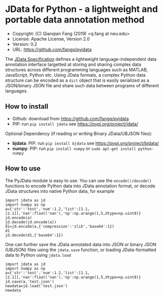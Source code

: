 # JData for Python - a lightweight and portable data annotation method

- Copyright: (C) Qianqian Fang (2019) <q.fang at neu.edu>
- License: Apache License, Version 2.0
- Version: 0.2
- URL: https://github.com/fangq/pyjdata


The [JData Specification](https://github.com/fangq/jdata/) defines a lightweight 
language-independent data annotation interface targetted at
storing and sharing complex data structures across different programming
languages such as MATLAB, JavaScript, Python etc. Using JData formats, a 
complex Python data structure can be encoded as a `dict` object that is easily 
serialized as a JSON/binary JSON file and share such data between
programs of different languages.

## How to install

* Github: download from https://github.com/fangq/pyjdata
* PIP: run `pip install jdata` see https://pypi.org/project/jdata/

Optional Dependency (if reading or writing Binary JData/UBJSON files):
* **bjdata**: PIP: run `pip install bjdata` see https://pypi.org/project/bjdata/
* **numpy**: PIP: run `pip install numpy` or `sudo apt-get install python-numpy`

## How to use

The PyJData module is easy to use. You can use the `encode()/decode()` functions to
encode Python data into JData annotation format, or decode JData structures into
native Python data, for example

```
import jdata as jd
import numpy as np
a={'str':'test','num':1.2,'list':[1.1,[2.1]],'nan':float('nan'),'np':np.arange(1,5,dtype=np.uint8)}
jd.encode(a)
jd.decode(jd.encode(a))
d1=jd.encode(a,{'compression':'zlib','base64':1})
d1
jd.decode(d1,{'base64':1})
```

One can further save the JData annotated data into JSON or binary JSON (UBJSON) files using
the `jdata.save` function, or loading JData-formatted data to Python using `jdata.load`

```
import jdata as jd
import numpy as np
a={'str':'test','num':1.2,'list':[1.1,[2.1]],'nan':float('nan'),'np':np.arange(1,5,dtype=np.uint8)}
jd.save(a,'test.json')
newdata=jd.load('test.json')
newdata
```



